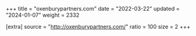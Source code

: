 +++
title = "oxenburypartners.com"
date = "2022-03-22"
updated = "2024-01-07"
weight = 2332

[extra]
source = "http://oxenburypartners.com/"
ratio = 100
size = 2
+++
